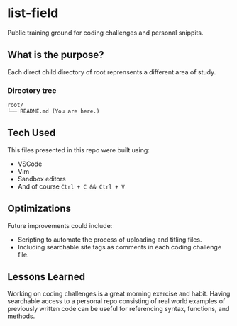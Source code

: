 # list-field
Public training ground for coding challenges and personal snippits. 

## What is the purpose?
Each direct child directory of root reprensents a different area of study. 

### Directory tree
```
root/
└── README.md (You are here.)
```

## Tech Used
This files presented in this repo were built using:

* VSCode
* Vim
* Sandbox editors
* And of course `Ctrl + C && Ctrl + V`

## Optimizations
Future improvements could include:

* Scripting to automate the process of uploading and titling files.
* Including searchable site tags as comments in each coding challenge file.

## Lessons Learned
Working on coding challenges is a great morning exercise and habit. Having searchable access to a personal repo consisting of real world examples of previously written code can be useful for referencing syntax, functions, and methods.
